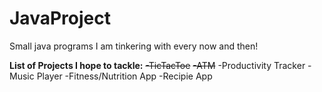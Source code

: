 # JavaProject

Small java programs I am tinkering with every now and then!

**List of Projects I hope to tackle:**
~~-TicTacToe~~
~~-ATM~~
-Productivity Tracker
-Music Player
-Fitness/Nutrition App
-Recipie App
